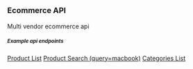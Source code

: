 ## <sub>Ecommerce API</sub>

Multi vendor ecommerce api
<br>

##### <sub>Example api endpoints</sub>

<a href="http://localhost:5500/api/v1/public/product/list">Product List</a>
<a href="http://localhost:5500/api/v1/public/product/search?query=macbook">Product Search (query=macbook)</a>
<a href="http://localhost:5500/api/v1/public/category/main/list">Categories List</a>
